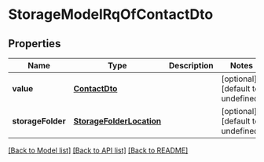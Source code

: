 
# StorageModelRqOfContactDto

## Properties
Name | Type | Description | Notes
------------ | ------------- | ------------- | -------------
**value** | [**ContactDto**](ContactDto.md) |  | [optional] [default to undefined]
**storageFolder** | [**StorageFolderLocation**](StorageFolderLocation.md) |  | [optional] [default to undefined]



[[Back to Model list]](README.md#documentation-for-models) [[Back to API list]](README.md#documentation-for-api-endpoints) [[Back to README]](README.md)
